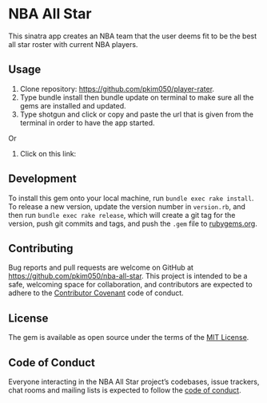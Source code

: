 # NBA All Star

This sinatra app creates an NBA team that the user deems fit to be the best all star roster with current NBA players.

## Usage

1. Clone repository: https://github.com/pkim050/player-rater.
2. Type bundle install then bundle update on terminal to make sure all the gems are installed and updated.
3. Type shotgun and click or copy and paste the url that is given from the terminal in order to have the app started.

Or

1. Click on this link: 

## Development

To install this gem onto your local machine, run `bundle exec rake install`. To release a new version, update the version number in `version.rb`, and then run `bundle exec rake release`, which will create a git tag for the version, push git commits and tags, and push the `.gem` file to [rubygems.org](https://rubygems.org).

## Contributing

Bug reports and pull requests are welcome on GitHub at https://github.com/pkim050/nba-all-star. This project is intended to be a safe, welcoming space for collaboration, and contributors are expected to adhere to the [Contributor Covenant](http://contributor-covenant.org) code of conduct.

## License

The gem is available as open source under the terms of the [MIT License](https://opensource.org/licenses/MIT).

## Code of Conduct

Everyone interacting in the NBA All Star project’s codebases, issue trackers, chat rooms and mailing lists is expected to follow the [code of conduct](https://github.com/pkim050/nba-all-star/blob/master/CODE_OF_CONDUCT.md).